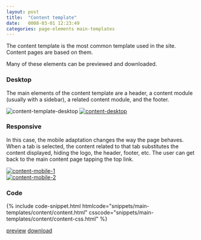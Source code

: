 ```yaml
---
layout: post
title:  "Content template"
date:   0008-03-01 12:23:49
categories: page-elements main-templates
---
```


The content template is the most common template used in the site. Content pages are based on them.

<div class="advice">
  <p class="advice_content">Many of these elements can be previewed and downloaded.</p>
</div>

### Desktop

The main elements of the content template are a header, a content module (usually with a sidebar),
a related content module, and the footer.


<div class="gallery">
  <img src="/gfw-style-guides/images/posts/main-templates/content-template/03-01-content-template-desktop.png" alt="content-template-desktop">
  <a target="_blank" href="/gfw-style-guides/images/posts/main-templates/content-template/03-02-content-desktop-full.jpg">
    <img src="/gfw-style-guides/images/posts/main-templates/content-template/03-02-content-desktop.png" alt="content-desktop">
  </a>
</div>


### Responsive

In this case, the mobile adaptation changes the way the page behaves. When a tab is selected, the content
related to that tab substitutes the content displayed, hiding the logo, the header, footer, etc. The user can
get back to the main content page tapping the top link.


<div class="gallery">
  <div class="image-container">
    <a target="_blank" href="/gfw-style-guides/images/posts/main-templates/content-template/03-03-content-mobile-1-full.jpg">
      <img src="/gfw-style-guides/images/posts/main-templates/content-template/03-03-content-mobile-1.png" alt="content-mobile-1">
    </a>
  </div>
  <div class="image-container">
    <a target="_blank" href="/gfw-style-guides/images/posts/main-templates/content-template/03-04-content-mobile-2-full.jpg">
      <img src="/gfw-style-guides/images/posts/main-templates/content-template/03-04-content-mobile-2.png" alt="content-mobile-2">
    </a>
  </div>
</div>

### Code

<div id="code-snippet-box1" class="code-snippet-box">
  {% include code-snippet.html htmlcode="snippets/main-templates/content/content.html" csscode="snippets/main-templates/content/content-css.html" %}
</div>

<a class="btn btn--preview" target="_blank" href="{{site.url}}gfw-style-guides/downloads/main-templates/content/index.html">preview</a>
<a class="btn btn--download" download="content-template.zip" href="{{site.url}}gfw-style-guides/downloads/main-templates/content/content.zip">download</a>
